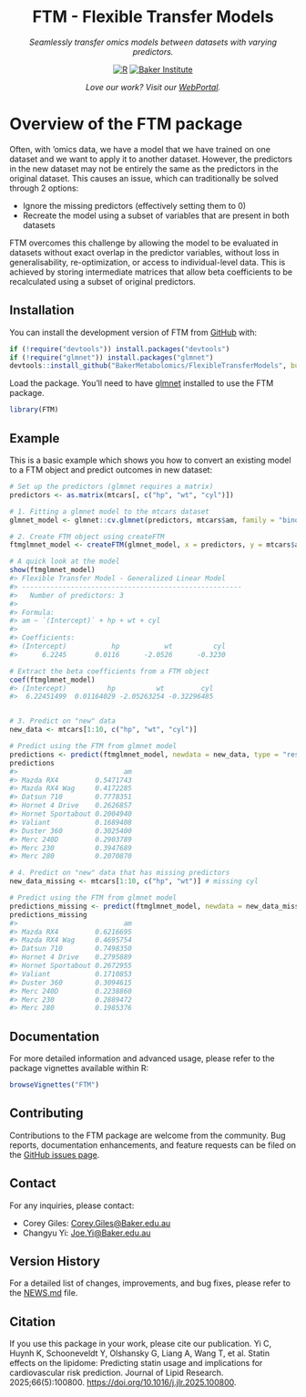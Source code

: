 
<!-- README.md is generated from README.Rmd. Please edit that file -->
<h1 align="center">
FTM - Flexible Transfer Models
</h1>
<p align="center">
<i>Seamlessly transfer omics models between datasets with varying
predictors.</i>
</p>

<div align="center">

<a href="https://www.r-project.org/"><img src="https://img.shields.io/badge/r-%23276DC3.svg?style=for-the-badge&logo=r&logoColor=white" alt="R"/></a>
<a href="https://www.baker.edu.au/"><img src="https://img.shields.io/badge/Baker-%23276DC3?style=for-the-badge" alt="Baker Institute"/></a>
<br>
<p align="center">
<i>Love our work? Visit our
<a href="https://metabolomics.baker.edu.au/">WebPortal</a>.</i>
</p>

</div>

# Overview of the FTM package

Often, with ’omics data, we have a model that we have trained on one
dataset and we want to apply it to another dataset. However, the
predictors in the new dataset may not be entirely the same as the
predictors in the original dataset. This causes an issue, which can
traditionally be solved through 2 options:

- Ignore the missing predictors (effectively setting them to 0)
- Recreate the model using a subset of variables that are present in
  both datasets

FTM overcomes this challenge by allowing the model to be evaluated in
datasets without exact overlap in the predictor variables, without loss
in generalisability, re-optimization, or access to individual-level
data. This is achieved by storing intermediate matrices that allow beta
coefficients to be recalculated using a subset of original predictors.

## Installation

You can install the development version of FTM from
[GitHub](https://github.com/) with:

``` r
if (!require("devtools")) install.packages("devtools")
if (!require("glmnet")) install.packages("glmnet")
devtools::install_github("BakerMetabolomics/FlexibleTransferModels", build_vignettes = TRUE)
```

Load the package. You’ll need to have
[glmnet](https://glmnet.stanford.edu/articles/glmnet.html) installed to
use the FTM package.

``` r
library(FTM)
```

## Example

This is a basic example which shows you how to convert an existing model
to a FTM object and predict outcomes in new dataset:

``` r
# Set up the predictors (glmnet requires a matrix)
predictors <- as.matrix(mtcars[, c("hp", "wt", "cyl")])

# 1. Fitting a glmnet model to the mtcars dataset
glmnet_model <- glmnet::cv.glmnet(predictors, mtcars$am, family = "binomial", alpha = 0)

# 2. Create FTM object using createFTM
ftmglmnet_model <- createFTM(glmnet_model, x = predictors, y = mtcars$am)

# A quick look at the model
show(ftmglmnet_model)
#> Flexible Transfer Model - Generalized Linear Model
#> ------------------------------------------------------
#>   Number of predictors: 3
#> 
#> Formula:
#> am ~ `(Intercept)` + hp + wt + cyl
#> 
#> Coefficients:
#> (Intercept)           hp           wt          cyl  
#>      6.2245       0.0116      -2.0526      -0.3230

# Extract the beta coefficients from a FTM object
coef(ftmglmnet_model)
#> (Intercept)          hp          wt         cyl 
#>  6.22451499  0.01164029 -2.05263254 -0.32296485


# 3. Predict on "new" data
new_data <- mtcars[1:10, c("hp", "wt", "cyl")]

# Predict using the FTM from glmnet model
predictions <- predict(ftmglmnet_model, newdata = new_data, type = "response")
predictions
#>                          am
#> Mazda RX4         0.5471743
#> Mazda RX4 Wag     0.4172285
#> Datsun 710        0.7778351
#> Hornet 4 Drive    0.2626857
#> Hornet Sportabout 0.2004940
#> Valiant           0.1689408
#> Duster 360        0.3025400
#> Merc 240D         0.2903789
#> Merc 230          0.3947689
#> Merc 280          0.2070870

# 4. Predict on "new" data that has missing predictors
new_data_missing <- mtcars[1:10, c("hp", "wt")] # missing cyl

# Predict using the FTM from glmnet model
predictions_missing <- predict(ftmglmnet_model, newdata = new_data_missing, type = "response")
predictions_missing
#>                          am
#> Mazda RX4         0.6216695
#> Mazda RX4 Wag     0.4695754
#> Datsun 710        0.7498350
#> Hornet 4 Drive    0.2795889
#> Hornet Sportabout 0.2672955
#> Valiant           0.1710853
#> Duster 360        0.3094615
#> Merc 240D         0.2238860
#> Merc 230          0.2889472
#> Merc 280          0.1985376
```

## Documentation

For more detailed information and advanced usage, please refer to the
package vignettes available within R:

``` r
browseVignettes("FTM")
```

## Contributing

Contributions to the FTM package are welcome from the community. Bug
reports, documentation enhancements, and feature requests can be filed
on the [GitHub issues
page](https://github.com/BakerMetabolomics/FlexibleTransferModels/issues).

## Contact

For any inquiries, please contact:

- Corey Giles: <Corey.Giles@Baker.edu.au>
- Changyu Yi: <Joe.Yi@Baker.edu.au>

## Version History

For a detailed list of changes, improvements, and bug fixes, please
refer to the [NEWS.md](NEWS.md) file.

## Citation

If you use this package in your work, please cite our publication. Yi C,
Huynh K, Schooneveldt Y, Olshansky G, Liang A, Wang T, et al. Statin
effects on the lipidome: Predicting statin usage and implications for
cardiovascular risk prediction. Journal of Lipid Research.
2025;66(5):100800. <https://doi.org/10.1016/j.jlr.2025.100800>.
